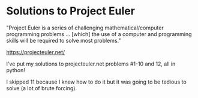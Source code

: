 # Solutions to Project Euler

"Project Euler is a series of challenging mathematical/computer programming problems ... [which] the use of a computer and programming skills will be required to solve most problems."

https://projecteuler.net/

I've put my solutions to projecteuler.net problems #1-10 and 12, all in python!

I skipped 11 because I knew how to do it but it was going to be tedious to solve (a lot of brute forcing).